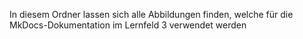 In diesem Ordner lassen sich alle Abbildungen finden, welche für die MkDocs-Dokumentation im Lernfeld 3 verwendet werden
